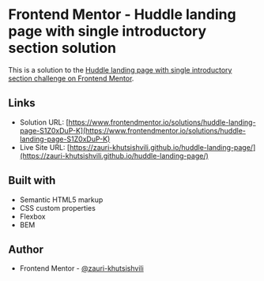 # Frontend Mentor - Huddle landing page with single introductory section solution

This is a solution to the [Huddle landing page with single introductory section challenge on Frontend Mentor](https://www.frontendmentor.io/challenges/huddle-landing-page-with-a-single-introductory-section-B_2Wvxgi0).

## Links

- Solution URL: [https://www.frontendmentor.io/solutions/huddle-landing-page-S1Z0xDuP-K](https://www.frontendmentor.io/solutions/huddle-landing-page-S1Z0xDuP-K)
- Live Site URL: [https://zauri-khutsishvili.github.io/huddle-landing-page/](https://zauri-khutsishvili.github.io/huddle-landing-page/)

## Built with

- Semantic HTML5 markup
- CSS custom properties
- Flexbox
- BEM

## Author

- Frontend Mentor - [@zauri-khutsishvili](https://www.frontendmentor.io/profile/zauri-khutsishvili)